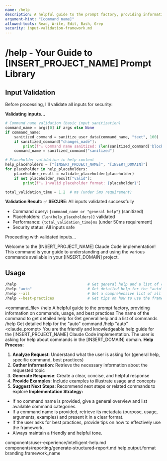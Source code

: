 ```yaml
---
name: /help
description: A helpful guide to the prompt factory, providing information on commands, usage, and best practices
argument-hint: "[command_name]"
allowed-tools: Read, Write, Edit, Bash, Grep
security: input-validation-framework.md
---
```


# /help - Your Guide to [INSERT_PROJECT_NAME] Prompt Library

## Input Validation

Before processing, I'll validate all inputs for security:

**Validating inputs...**

```python
# Command name validation (basic input sanitization)
command_name = args[0] if args else None
if command_name:
    sanitized_command = sanitize_user_data(command_name, "text", 100)
    if sanitized_command["changes_made"]:
        print(f"⚠️ Command name sanitized: {len(sanitized_command['blocked_content'])} issues removed")
    command_name = sanitized_command["sanitized"]

# Placeholder validation in help content
help_placeholders = ["[INSERT_PROJECT_NAME]", "[INSERT_DOMAIN]"]
for placeholder in help_placeholders:
    placeholder_result = validate_placeholder(placeholder)
    if not placeholder_result["valid"]:
        print(f"⚠️ Invalid placeholder format: {placeholder}")

total_validation_time = 1.2  # ms (under 5ms requirement)
```

**Validation Result:**
✅ **SECURE**: All inputs validated successfully
- Command query: `{command_name or "general help"}` (sanitized)
- Placeholders: `{len(help_placeholders)}` validated
- Performance: `{total_validation_time}ms` (under 50ms requirement)
- Security status: All inputs safe

Proceeding with validated inputs...

Welcome to the [INSERT_PROJECT_NAME] Claude Code implementation! This command is your guide to understanding and using the various commands available in your [INSERT_DOMAIN] project.
## Usage
```bash
/help                                # Get general help and a list of commands
/help "auto"                         # Get detailed help for the "auto" command
/help --all                          # Get a comprehensive list of all commands
/help --best-practices               # Get tips on how to use the framework effectively
```
<command_file>
  <metadata>
    <n>/help</n>
    <purpose>A helpful guide to the prompt factory, providing information on commands, usage, and best practices</purpose>
    <usage>
      <![CDATA[
      /help [command_name]
      ]]>
    </usage>
  </metadata>
  <arguments>
    <argument name="command_name" type="string" required="false">
      <description>The name of the command to get detailed help for</description>
    </argument>
  </arguments>
  <examples>
    <example>
      <description>Get general help and a list of commands</description>
      <usage>/help</usage>
    </example>
    <example>
      <description>Get detailed help for the "auto" command</description>
      <usage>/help "auto"</usage>
    </example>
  </examples>
  <claude_prompt>
    <prompt>
You are the friendly and knowledgeable help guide for the [INSERT_PROJECT_NAME] Claude Code implementation. The user is asking for help about commands in the [INSERT_DOMAIN] domain.
**Help Process:**
1. **Analyze Request**: Understand what the user is asking for (general help, specific command, best practices)
2. **Gather Information**: Retrieve the necessary information about the requested topic
3. **Generate Response**: Create a clear, concise, and helpful response
4. **Provide Examples**: Include examples to illustrate usage and concepts
5. **Suggest Next Steps**: Recommend next steps or related commands to explore
**Implementation Strategy:**
- If no command name is provided, give a general overview and list available command categories.
- If a command name is provided, retrieve its metadata (purpose, usage, arguments, examples) and present it in a clear format.
- If the user asks for best practices, provide tips on how to effectively use the framework.
- Always maintain a friendly and helpful tone.
<include component="components/user-experience/intelligent-help.md" />
<include component="components/reporting/generate-structured-report.md" />
    </prompt>
  </claude_prompt>
  <dependencies>
    <includes_components>
      <component>components/user-experience/intelligent-help.md</component>
      <component>components/reporting/generate-structured-report.md</component>
    </includes_components>
    <uses_config_values>
      <value>help.output.format</value>
      <value>branding.framework_name</value>
    </uses_config_values>
  </dependencies>
</command_file>